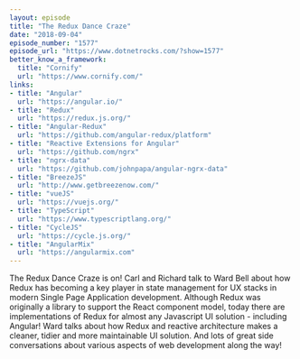 ```yaml
---
layout: episode
title: "The Redux Dance Craze"
date: "2018-09-04"
episode_number: "1577"
episode_url: "https://www.dotnetrocks.com/?show=1577"
better_know_a_framework:
  title: "Cornify"
  url: "https://www.cornify.com/"
links:
- title: "Angular"
  url: "https://angular.io/"
- title: "Redux"
  url: "https://redux.js.org/"
- title: "Angular-Redux"
  url: "https://github.com/angular-redux/platform"
- title: "Reactive Extensions for Angular"
  url: "https://github.com/ngrx"
- title: "ngrx-data"
  url: "https://github.com/johnpapa/angular-ngrx-data"
- title: "BreezeJS"
  url: "http://www.getbreezenow.com/"
- title: "vueJS"
  url: "https://vuejs.org/"
- title: "TypeScript"
  url: "https://www.typescriptlang.org/"
- title: "CycleJS"
  url: "https://cycle.js.org/"
- title: "AngularMix"
  url: "https://angularmix.com"
---
```


The Redux Dance Craze is on! Carl and Richard talk to Ward Bell about how Redux has becoming a key player in state management for UX stacks in modern Single Page Application development. Although Redux was originally a library to support the React component model, today there are implementations of Redux for almost any Javascript UI solution - including Angular! Ward talks about how Redux and reactive architecture makes a cleaner, tidier and more maintainable UI solution. And lots of great side conversations about various aspects of web development along the way!
